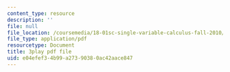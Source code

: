 ```yaml
---
content_type: resource
description: ''
file: null
file_location: /coursemedia/18-01sc-single-variable-calculus-fall-2010/e04efef34b99a27390380ac42aace847_MK_0QHbUnIA.pdf
file_type: application/pdf
resourcetype: Document
title: 3play pdf file
uid: e04efef3-4b99-a273-9038-0ac42aace847
---
```

